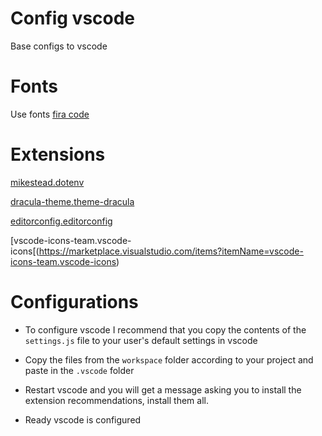 # Config vscode

Base configs to vscode

# Fonts

Use fonts [fira code](https://github.com/tonsky/FiraCode)

# Extensions 

[mikestead.dotenv](https://marketplace.visualstudio.com/items?itemName=mikestead.dotenv)

[dracula-theme.theme-dracula](https://marketplace.visualstudio.com/items?itemName=dracula-theme.theme-dracula)

[editorconfig.editorconfig](https://marketplace.visualstudio.com/items?itemName=editorconfig.editorconfig)

[vscode-icons-team.vscode-icons[(https://marketplace.visualstudio.com/items?itemName=vscode-icons-team.vscode-icons)

# Configurations

- To configure vscode I recommend that you copy the contents of the `settings.js` file to your user's default settings in vscode

- Copy the files from the `workspace` folder according to your project and paste in the `.vscode` folder

- Restart vscode and you will get a message asking you to install the extension recommendations, install them all.

- Ready vscode is configured
